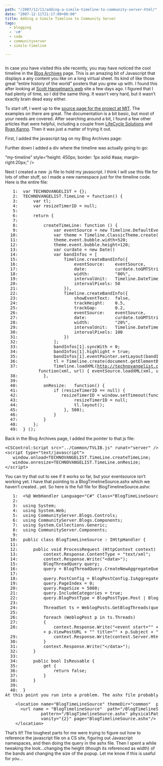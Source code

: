 ```yaml
---
path: "/2007/12/11/adding-a-simile-timeline-to-community-server-html/" 
date: "2007-12-11T21:17:00+00:00" 
title: Adding a Simile Timeline to Community Server
tags:
  - blogging
  - 'c#'
  - code
  - communityserver
  - simile-timeline

---
```


  <p>
    <a href="http://s3.media.squarespace.com/production/456881/5143454/photos/storage/AddingaSimileTimelinetoCommunityServer_1228C/image_thumb.png"><img src="/static/500c9c42c4aa27cb90863e5e/50e9971de4b01058545b4678/50e99720e4b01058545b4978/1257627912003/timeline.png/1000w" alt="" /></a>
  </p>
  
  <p>
    In case you have visited this site recently, you may have noticed the cool timeline in the <a href="/blogs/" class="broken_link">Blog Archives</a> page. This is an amazing bit of Javascript that displays a any content you like on a long virtual sheet. Its kind of like those great &#8220;entire history of the world&#8221; posters that you grew up with. I found this after looking at <a href="http://www.hanselman.com/blog/TimeLine.aspx" target="_blank">Scott Hanselman&#8217;s web</a> site a few days ago. I figured that I had plenty of time, so I did the same thing. It wasn&#8217;t very hard, but it wasn&#8217;t exactly brain dead easy either.
  </p>
  
  <p>
    To start off, I went up to the <a href="http://simile.mit.edu/timeline/" target="_blank" class="broken_link">source page for the project at MIT</a>. The examples on there are great. The documentation is a bit basic, but most of your needs are covered. After searching around a bit, I found a few other articles that were helpful, including a couple from <a href="http://blog.lifecycle-solutions.com/Using+Simile+Timeline+From+ASPNET.aspx" target="_blank" class="broken_link">LifeCycle Solutions</a> and <a href="http://blog.localkinegrinds.com/2007/11/06/installing-mit-similes-timeline-locally-w-rails-integration/" target="_blank" class="broken_link">Ryan Kanno</a>. Then it was just a matter of trying it out.
  </p>
  
  <p>
    First, I added the javascript tag on my Blog Archives page: <br /><script type=<span class="str">&#8220;text/javascript&#8221;</span> src=<span class="str">&#8220;http://simile.mit.edu/timeline/api/timeline-api.js&#8221;</span>></script>
  </p>
  
  <p>
    Further down I added a div where the timeline was actually going to go: <br /><div id=<span class="str">&#8220;my-timeline&#8221;</span> style=<span class="str">&#8220;height: 450px; border: 1px solid #aaa; margin-right:20px;&#8221;</span> />
  </p>
  
  <p>
    Next I created a new .js file to hold my javascript. I think I will use this file for lots of other stuff, so I made a new namespace just for the timeline code. Here is the entire file:
  </p>
  
  <pre class="alt"><span class="lnum">   1:  </span><span class="kwrd">var</span> TECHNOVANGELIST = {};<br /><span class="lnum">   2:  </span>TECHNOVANGELIST.TimeLine = <span class="kwrd">function</span>() {<br /><span class="lnum">   3:  </span>    <span class="kwrd">var</span> tl;<br /><span class="lnum">   4:  </span>    <span class="kwrd">var</span> resizeTimerID = <span class="kwrd">null</span>;<br /><span class="lnum">   5:  </span>    <br /><span class="lnum">   6:  </span>    <span class="kwrd">return</span> {<br /><span class="lnum">   7:  </span>&nbsp;<br /><span class="lnum">   8:  </span>        createTimeLine: <span class="kwrd">function</span> () {<br /><span class="lnum">   9:  </span>            <span class="kwrd">var</span> eventSource = <span class="kwrd">new</span> Timeline.DefaultEventSource();<br /><span class="lnum">  10:  </span>            <span class="kwrd">var</span> theme = Timeline.ClassicTheme.create();<br /><span class="lnum">  11:  </span>            theme.<span class="kwrd">event</span>.bubble.width=520;<br /><span class="lnum">  12:  </span>            theme.<span class="kwrd">event</span>.bubble.height=120;<br /><span class="lnum">  13:  </span>            <span class="kwrd">var</span> curdate = <span class="kwrd">new</span> Date()<br /><span class="lnum">  14:  </span>            <span class="kwrd">var</span> bandInfos = [<br /><span class="lnum">  15:  </span>                Timeline.createBandInfo({<br /><span class="lnum">  16:  </span>                    eventSource:    eventSource,<br /><span class="lnum">  17:  </span>                    date:           curdate.toGMTString(),<br /><span class="lnum">  18:  </span>                    width:          <span class="str">"80%"</span>, <br /><span class="lnum">  19:  </span>                    intervalUnit:   Timeline.DateTime.WEEK, <br /><span class="lnum">  20:  </span>                    intervalPixels: 50<br /><span class="lnum">  21:  </span>                }),<br /><span class="lnum">  22:  </span>                Timeline.createBandInfo({<br /><span class="lnum">  23:  </span>                    showEventText:  <span class="kwrd">false</span>,<br /><span class="lnum">  24:  </span>                    trackHeight:    0.5,<br /><span class="lnum">  25:  </span>                    trackGap:       0.2,<br /><span class="lnum">  26:  </span>                    eventSource:    eventSource,<br /><span class="lnum">  27:  </span>                    date:           curdate.toGMTString(),<br /><span class="lnum">  28:  </span>                    width:          <span class="str">"20%"</span>, <br /><span class="lnum">  29:  </span>                    intervalUnit:   Timeline.DateTime.MONTH, <br /><span class="lnum">  30:  </span>                    intervalPixels: 100<br /><span class="lnum">  31:  </span>                })<br /><span class="lnum">  32:  </span>            ];<br /><span class="lnum">  33:  </span>            bandInfos[1].syncWith = 0;<br /><span class="lnum">  34:  </span>            bandInfos[1].highlight = <span class="kwrd">true</span>;<br /><span class="lnum">  35:  </span>            bandInfos[1].eventPainter.setLayout(bandInfos[0].eventPainter.getLayout());<br /><span class="lnum">  36:  </span>            tl = Timeline.create(document.getElementById(<span class="str">"my-timeline"</span>), bandInfos);<br /><span class="lnum">  37:  </span>            Timeline.loadXML(<span class="str"><a href="/BlogTimelineSource.ashx" class="broken_link">http://technovangelist.com/BlogTimelineSource.ashx</a></span>, <br /><span class="kwrd">             function</span>(xml, url) { eventSource.loadXML(xml, url); });<br /><span class="lnum">  38:  </span>        },<br /><span class="lnum">  39:  </span>        <br /><span class="lnum">  40:  </span>        onResize:   <span class="kwrd">function</span>() {<br /><span class="lnum">  41:  </span>            <span class="kwrd">if</span> (resizeTimerID == <span class="kwrd">null</span>) {<br /><span class="lnum">  42:  </span>               resizeTimerID = window.setTimeout(<span class="kwrd">function</span>() {<br /><span class="lnum">  43:  </span>                    resizeTimerID = <span class="kwrd">null</span>;<br /><span class="lnum">  44:  </span>                    tl.layout();<br /><span class="lnum">  45:  </span>                }, 500);<br /><span class="lnum">  46:  </span>            }<br /><span class="lnum">  47:  </span>        }<br /><span class="lnum">  48:  </span>    };<br /><span class="lnum">  49:  </span>} ();</pre>
  
  <p>
    Back in the Blog Archives page, I added the pointer to that js file:
  </p>
  
  <pre>&lt;CSControl:Script src="../Common/TVLIB.js" runat="server" /&gt;
&lt;script type="text/javascript"&gt;
   window.onload=TECHNOVANGELIST.TimeLine.createTimeLine;
   window.onresize=TECHNOVANGELIST.TimeLine.onResize;
&lt;/script&gt;</pre>
  
  <p>
    You can try that out to see if it works so far, but your eventsource isn&#8217;t working yet. I have that pointing to a BlogTimelineSource.ashx which we haven&#8217;t created&#8230;yet. So here is the full file for BlogTimelineSource.ashx:
  </p>
  
  <pre>   1:  &lt;%@ WebHandler Language="C#" Class="BlogTimeLineSource" Debug="true" %&gt;<br />   2:&nbsp; <br />   3:  using System;<br />   4:  using System.Web;<br />   5:  using CommunityServer.Blogs.Controls;<br />   6:  using CommunityServer.Blogs.Components;<br />   7:  using System.Collections.Generic;<br />   8:  using CommunityServer.Components;<br />   9:&nbsp; <br />  10:  public class BlogTimeLineSource : IHttpHandler {<br />  11:      <br />  12:      public void ProcessRequest (HttpContext context) {<br />  13:          context.Response.ContentType = "text/xml";<br />  14:          context.Response.Write("&lt;data&gt;");<br />  15:          BlogThreadQuery query;<br />  16:          query = BlogThreadQuery.CreateNewAggregateQuery();<br />  17:          <br />  18:          query.PostConfig = BlogPostConfig.IsAggregated;<br />  19:          query.PageIndex = 0;<br />  20:          query.PageSize = 5000;<br />  21:          query.IncludeCategories = true;<br />  22:          query.BlogPostType = BlogPostType.Post | BlogPostType.Article;<br />  23:&nbsp; <br />  24:          ThreadSet ts = WeblogPosts.GetBlogThreads(query);<br />  25:&nbsp; <br />  26:          foreach (WeblogPost p in ts.Threads)<br />  27:          {<br />  28:              context.Response.Write("&lt;event start="" + p.PostDate + "" link="" <br />               + p.ViewPostURL + "" title="" + p.Subject + ""&gt;");<br />  29:              context.Response.Write(context.Server.HtmlEncode(p.ForceExcerpt) + "&lt;/event&gt;");  <br />  30:          }<br />  31:          context.Response.Write("&lt;/data&gt;");<br />  32:      }<br />  33:   <br />  34:      public bool IsReusable {<br />  35:          get {<br />  36:              return false;<br />  37:          }<br />  38:      }<br />  39:&nbsp; <br />  40:  }<br />At this point you run into a problem. The ashx file probably can't be found still. Its there, but Community Server doesn't know about it yet, so you may have to modify you SiteUrls_Override.config. I just added the following in an &lt;override&gt; block:</pre>
  
  <pre>    &lt;location name="BlogTimeLineSource" themeDir="common"  path="/" &gt;
      &lt;url name = "BlogTimelineSource"  path="/BlogTimelineSource.ashx" 
              pattern="/BlogTimelineSource.ashx" physicalPath="##themeDir##" 
              vanity="{2}" page="BlogTimelineSource.ashx"/&gt;
    &lt;/location&gt;</pre>
  
  <p>
    That&#8217;s it!! The toughest parts for me were trying to figure out how to reference the javascript file on a CS site, figuring out Javascript namespaces, and then doing the query in the ashx file. Then I spent a while tweaking the look&#8230;changing the height (though its referenced as width) of the bands and changing the size of the popup. Let me know if this is useful for you&#8230;
  </p>
</div>